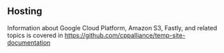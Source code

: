 <!--
Copyright (c) 2024 The C++ Alliance, Inc. (https://cppalliance.org)

Distributed under the Boost Software License, Version 1.0. (See accompanying
file LICENSE_1_0.txt or copy at http://www.boost.org/LICENSE_1_0.txt)

Official repository: https://github.com/boostorg/website-v2
-->

## Hosting

Information about Google Cloud Platform, Amazon S3, Fastly, and related topics is covered in https://github.com/cppalliance/temp-site-documentation
